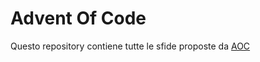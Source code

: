 # Advent Of Code
Questo repository contiene tutte le sfide proposte da [AOC](https://adventofcode.com/)
